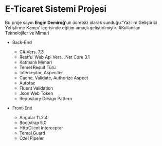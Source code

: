 # E-Ticaret Sistemi Projesi
Bu proje sayın **Engin Demiroğ**'un ücretsiz olarak sunduğu 'Yazılım Geliştirici Yetiştirme Kampı' içerisinde eğitim amaçlı geliştirilmiştir.
#Kullanılan Teknolojiler ve Mimari
- Back-End
  - C# Vers. 7.3
  - Restful Web Api Vers. .Net Core 3.1
  - Katmanlı Mimari
  - Temel Result Türü
  - Interceptor, Aspectler
  - Cache, Validate, Authorize Aspect
  - Autofac
  - Fluent Validation
  - Json Web Token
  - Repository Design Pattern
 
- Front-End
  - Angular 11.2.4
  - Bootstrap 5.0
  - HttpClient Interceptor
  - Temel Guard
  - Özel Pipeler
